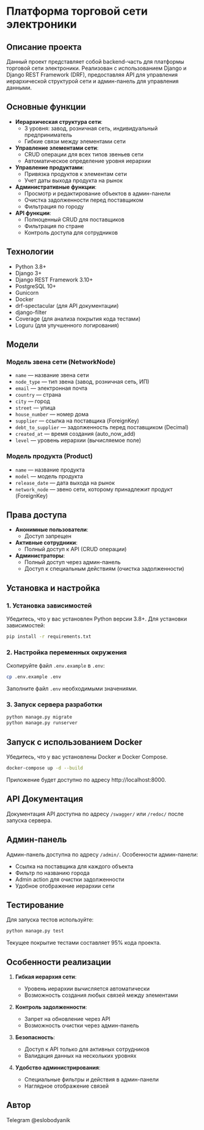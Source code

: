 # Платформа торговой сети электроники

## Описание проекта

Данный проект представляет собой backend-часть для платформы торговой сети электроники. Реализован с использованием Django и Django REST Framework (DRF), предоставляя API для управления иерархической структурой сети и админ-панель для управления данными.

## Основные функции

- **Иерархическая структура сети**:
  - 3 уровня: завод, розничная сеть, индивидуальный предприниматель
  - Гибкие связи между элементами сети
- **Управление элементами сети**:
  - CRUD операции для всех типов звеньев сети
  - Автоматическое определение уровня иерархии
- **Управление продуктами**:
  - Привязка продуктов к элементам сети
  - Учет даты выхода продукта на рынок
- **Административные функции**:
  - Просмотр и редактирование объектов в админ-панели
  - Очистка задолженности перед поставщиком
  - Фильтрация по городу
- **API функции**:
  - Полноценный CRUD для поставщиков
  - Фильтрация по стране
  - Контроль доступа для сотрудников

## Технологии

- Python 3.8+
- Django 3+
- Django REST Framework 3.10+
- PostgreSQL 10+
- Gunicorn
- Docker
- drf-spectacular (для API документации)
- django-filter
- Coverage (для анализа покрытия кода тестами)
- Loguru (для улучшенного логирования)

## Модели

### Модель звена сети (NetworkNode)
- `name` — название звена сети
- `node_type` — тип звена (завод, розничная сеть, ИП)
- `email` — электронная почта
- `country` — страна
- `city` — город
- `street` — улица
- `house_number` — номер дома
- `supplier` — ссылка на поставщика (ForeignKey)
- `debt_to_supplier` — задолженность перед поставщиком (Decimal)
- `created_at` — время создания (auto_now_add)
- `level` — уровень иерархии (вычисляемое поле)

### Модель продукта (Product)
- `name` — название продукта
- `model` — модель продукта
- `release_date` — дата выхода на рынок
- `network_node` — звено сети, которому принадлежит продукт (ForeignKey)

## Права доступа

- **Анонимные пользователи**: 
  - Доступ запрещен
- **Активные сотрудники**:
  - Полный доступ к API (CRUD операции)
- **Администраторы**:
  - Полный доступ через админ-панель
  - Доступ к специальным действиям (очистка задолженности)

## Установка и настройка

### 1. Установка зависимостей

Убедитесь, что у вас установлен Python версии 3.8+. Для установки зависимостей:

```bash
pip install -r requirements.txt
```

### 2. Настройка переменных окружения

Скопируйте файл `.env.example` в `.env`:

```bash
cp .env.example .env
```

Заполните файл `.env` необходимыми значениями.

### 3. Запуск сервера разработки

```bash
python manage.py migrate
python manage.py runserver
```

## Запуск с использованием Docker

Убедитесь, что у вас установлены Docker и Docker Compose.

```bash
docker-compose up -d --build
```

Приложение будет доступно по адресу http://localhost:8000.

## API Документация

Документация API доступна по адресу `/swagger/` или `/redoc/` после запуска сервера.

## Админ-панель

Админ-панель доступна по адресу `/admin/`. Особенности админ-панели:

- Ссылка на поставщика для каждого объекта
- Фильтр по названию города
- Admin action для очистки задолженности
- Удобное отображение иерархии сети

## Тестирование

Для запуска тестов используйте:

```bash
python manage.py test
```

Текущее покрытие тестами составляет 95% кода проекта.

## Особенности реализации

1. **Гибкая иерархия сети**:
   - Уровень иерархии вычисляется автоматически
   - Возможность создания любых связей между элементами

2. **Контроль задолженности**:
   - Запрет на обновление через API
   - Возможность очистки через админ-панель

3. **Безопасность**:
   - Доступ к API только для активных сотрудников
   - Валидация данных на нескольких уровнях

4. **Удобство администрирования**:
   - Специальные фильтры и действия в админ-панели
   - Наглядное отображение связей

## Автор

Telegram @eslobodyanik